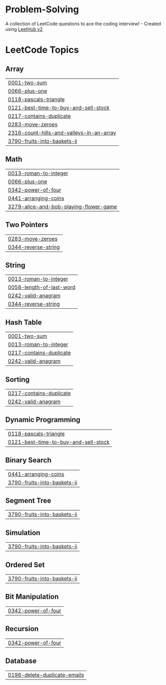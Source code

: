# Problem-Solving
A collection of LeetCode questions to ace the coding interview! - Created using [LeetHub v2](https://github.com/arunbhardwaj/LeetHub-2.0)

<!---LeetCode Topics Start-->
# LeetCode Topics
## Array
|  |
| ------- |
| [0001-two-sum](https://github.com/Mo7amed3bdelghany/Problem-Solving/tree/master/0001-two-sum) |
| [0066-plus-one](https://github.com/Mo7amed3bdelghany/Problem-Solving/tree/master/0066-plus-one) |
| [0118-pascals-triangle](https://github.com/Mo7amed3bdelghany/Problem-Solving/tree/master/0118-pascals-triangle) |
| [0121-best-time-to-buy-and-sell-stock](https://github.com/Mo7amed3bdelghany/Problem-Solving/tree/master/0121-best-time-to-buy-and-sell-stock) |
| [0217-contains-duplicate](https://github.com/Mo7amed3bdelghany/Problem-Solving/tree/master/0217-contains-duplicate) |
| [0283-move-zeroes](https://github.com/Mo7amed3bdelghany/Problem-Solving/tree/master/0283-move-zeroes) |
| [2316-count-hills-and-valleys-in-an-array](https://github.com/Mo7amed3bdelghany/Problem-Solving/tree/master/2316-count-hills-and-valleys-in-an-array) |
| [3790-fruits-into-baskets-ii](https://github.com/Mo7amed3bdelghany/Problem-Solving/tree/master/3790-fruits-into-baskets-ii) |
## Math
|  |
| ------- |
| [0013-roman-to-integer](https://github.com/Mo7amed3bdelghany/Problem-Solving/tree/master/0013-roman-to-integer) |
| [0066-plus-one](https://github.com/Mo7amed3bdelghany/Problem-Solving/tree/master/0066-plus-one) |
| [0342-power-of-four](https://github.com/Mo7amed3bdelghany/Problem-Solving/tree/master/0342-power-of-four) |
| [0441-arranging-coins](https://github.com/Mo7amed3bdelghany/Problem-Solving/tree/master/0441-arranging-coins) |
| [3279-alice-and-bob-playing-flower-game](https://github.com/Mo7amed3bdelghany/Problem-Solving/tree/master/3279-alice-and-bob-playing-flower-game) |
## Two Pointers
|  |
| ------- |
| [0283-move-zeroes](https://github.com/Mo7amed3bdelghany/Problem-Solving/tree/master/0283-move-zeroes) |
| [0344-reverse-string](https://github.com/Mo7amed3bdelghany/Problem-Solving/tree/master/0344-reverse-string) |
## String
|  |
| ------- |
| [0013-roman-to-integer](https://github.com/Mo7amed3bdelghany/Problem-Solving/tree/master/0013-roman-to-integer) |
| [0058-length-of-last-word](https://github.com/Mo7amed3bdelghany/Problem-Solving/tree/master/0058-length-of-last-word) |
| [0242-valid-anagram](https://github.com/Mo7amed3bdelghany/Problem-Solving/tree/master/0242-valid-anagram) |
| [0344-reverse-string](https://github.com/Mo7amed3bdelghany/Problem-Solving/tree/master/0344-reverse-string) |
## Hash Table
|  |
| ------- |
| [0001-two-sum](https://github.com/Mo7amed3bdelghany/Problem-Solving/tree/master/0001-two-sum) |
| [0013-roman-to-integer](https://github.com/Mo7amed3bdelghany/Problem-Solving/tree/master/0013-roman-to-integer) |
| [0217-contains-duplicate](https://github.com/Mo7amed3bdelghany/Problem-Solving/tree/master/0217-contains-duplicate) |
| [0242-valid-anagram](https://github.com/Mo7amed3bdelghany/Problem-Solving/tree/master/0242-valid-anagram) |
## Sorting
|  |
| ------- |
| [0217-contains-duplicate](https://github.com/Mo7amed3bdelghany/Problem-Solving/tree/master/0217-contains-duplicate) |
| [0242-valid-anagram](https://github.com/Mo7amed3bdelghany/Problem-Solving/tree/master/0242-valid-anagram) |
## Dynamic Programming
|  |
| ------- |
| [0118-pascals-triangle](https://github.com/Mo7amed3bdelghany/Problem-Solving/tree/master/0118-pascals-triangle) |
| [0121-best-time-to-buy-and-sell-stock](https://github.com/Mo7amed3bdelghany/Problem-Solving/tree/master/0121-best-time-to-buy-and-sell-stock) |
## Binary Search
|  |
| ------- |
| [0441-arranging-coins](https://github.com/Mo7amed3bdelghany/Problem-Solving/tree/master/0441-arranging-coins) |
| [3790-fruits-into-baskets-ii](https://github.com/Mo7amed3bdelghany/Problem-Solving/tree/master/3790-fruits-into-baskets-ii) |
## Segment Tree
|  |
| ------- |
| [3790-fruits-into-baskets-ii](https://github.com/Mo7amed3bdelghany/Problem-Solving/tree/master/3790-fruits-into-baskets-ii) |
## Simulation
|  |
| ------- |
| [3790-fruits-into-baskets-ii](https://github.com/Mo7amed3bdelghany/Problem-Solving/tree/master/3790-fruits-into-baskets-ii) |
## Ordered Set
|  |
| ------- |
| [3790-fruits-into-baskets-ii](https://github.com/Mo7amed3bdelghany/Problem-Solving/tree/master/3790-fruits-into-baskets-ii) |
## Bit Manipulation
|  |
| ------- |
| [0342-power-of-four](https://github.com/Mo7amed3bdelghany/Problem-Solving/tree/master/0342-power-of-four) |
## Recursion
|  |
| ------- |
| [0342-power-of-four](https://github.com/Mo7amed3bdelghany/Problem-Solving/tree/master/0342-power-of-four) |
## Database
|  |
| ------- |
| [0196-delete-duplicate-emails](https://github.com/Mo7amed3bdelghany/Problem-Solving/tree/master/0196-delete-duplicate-emails) |
<!---LeetCode Topics End-->
